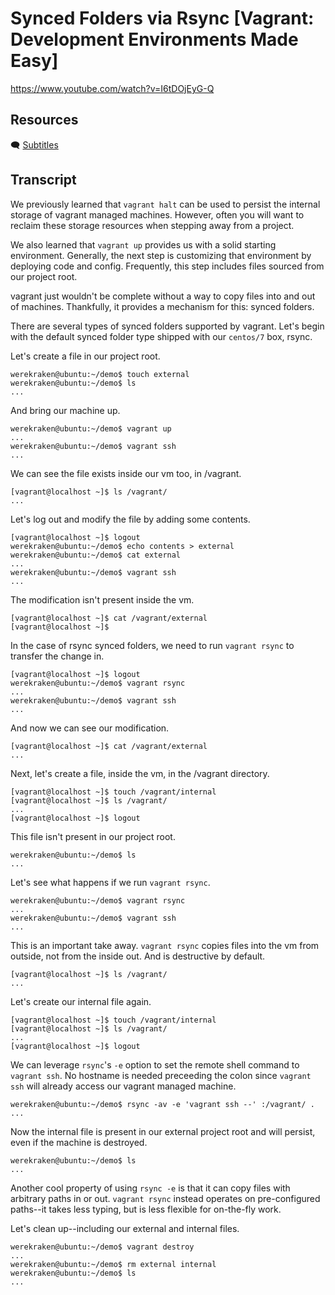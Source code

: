 # Synced Folders via Rsync [Vagrant: Development Environments Made Easy]

https://www.youtube.com/watch?v=I6tDOjEyG-Q

## Resources

🗨 [Subtitles](subtitles.srt)

## Transcript

We previously learned that `vagrant halt` can be used to persist the internal storage of vagrant managed machines. However, often you will want to reclaim these storage resources when stepping away from a project.

We also learned that `vagrant up` provides us with a solid starting environment. Generally, the next step is customizing that environment by deploying code and config. Frequently, this step includes files sourced from our project root.

vagrant just wouldn't be complete without a way to copy files into and out of machines. Thankfully, it provides a mechanism for this: synced folders.

There are several types of synced folders supported by vagrant. Let's begin with the default synced folder type shipped with our `centos/7` box, rsync.

Let's create a file in our project root.
```
werekraken@ubuntu:~/demo$ touch external
werekraken@ubuntu:~/demo$ ls
...
```
And bring our machine up.
```
werekraken@ubuntu:~/demo$ vagrant up
...
werekraken@ubuntu:~/demo$ vagrant ssh
...
```
We can see the file exists inside our vm too, in /vagrant.
```
[vagrant@localhost ~]$ ls /vagrant/
...
```
Let's log out and modify the file by adding some contents.
```
[vagrant@localhost ~]$ logout
werekraken@ubuntu:~/demo$ echo contents > external 
werekraken@ubuntu:~/demo$ cat external 
...
werekraken@ubuntu:~/demo$ vagrant ssh
...
```
The modification isn't present inside the vm.
```
[vagrant@localhost ~]$ cat /vagrant/external 
[vagrant@localhost ~]$ 
```
In the case of rsync synced folders, we need to run `vagrant rsync` to transfer the change in.
```
[vagrant@localhost ~]$ logout
werekraken@ubuntu:~/demo$ vagrant rsync
...
werekraken@ubuntu:~/demo$ vagrant ssh
...
```
And now we can see our modification.
```
[vagrant@localhost ~]$ cat /vagrant/external
...
```
Next, let's create a file, inside the vm, in the /vagrant directory.
```
[vagrant@localhost ~]$ touch /vagrant/internal
[vagrant@localhost ~]$ ls /vagrant/
...
[vagrant@localhost ~]$ logout
```
This file isn't present in our project root.
```
werekraken@ubuntu:~/demo$ ls
...
```
Let's see what happens if we run `vagrant rsync`.
```
werekraken@ubuntu:~/demo$ vagrant rsync
...
werekraken@ubuntu:~/demo$ vagrant ssh
...
```
This is an important take away. `vagrant rsync` copies files into the vm from outside, not from the inside out. And is destructive by default.
```
[vagrant@localhost ~]$ ls /vagrant/
...
```
Let's create our internal file again.
```
[vagrant@localhost ~]$ touch /vagrant/internal
[vagrant@localhost ~]$ ls /vagrant/
...
[vagrant@localhost ~]$ logout
```
We can leverage `rsync`'s `-e` option to set the remote shell command to `vagrant ssh`. No hostname is needed preceeding the colon since `vagrant ssh` will already access our vagrant managed machine.
```
werekraken@ubuntu:~/demo$ rsync -av -e 'vagrant ssh --' :/vagrant/ .
...
```
Now the internal file is present in our external project root and will persist, even if the machine is destroyed.
```
werekraken@ubuntu:~/demo$ ls
...
```
Another cool property of using `rsync -e` is that it can copy files with arbitrary paths in or out. `vagrant rsync` instead operates on pre-configured paths--it takes less typing, but is less flexible for on-the-fly work.

Let's clean up--including our external and internal files.
```
werekraken@ubuntu:~/demo$ vagrant destroy
...
werekraken@ubuntu:~/demo$ rm external internal
werekraken@ubuntu:~/demo$ ls
...
```
